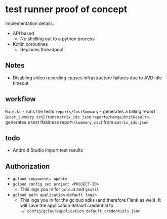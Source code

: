 # test runner proof of concept

Implementation details:

- API based
  - No shelling out to a python process
- Kotlin coroutines
  - Replaces threadpool

## Notes

- Disabling video recording causes infrastructure failures due to AVD idle timeout

## workflow

`Main.kt` - runs the tests
`reports/CostSummary` - generates a billing report (`cost_summary.txt`) from `matrix_ids.json`
`reports/MergeJUnitResults` - generates a test flakiness report (`summary.csv`) from `matrix_ids.json`

## todo

- Android Studio import test results

## Authorization

- `gcloud components update`
- `gcloud config set project <PROJECT-ID>`
    - This logs you in for `gcloud` and `gsutil`
- `gcloud auth application-default login`
    - This logs you in for the gcloud sdks (and therefore Flank as well). It will save the application default 
      credential to `~/.config/gcloud/application_default_credentials.json`
